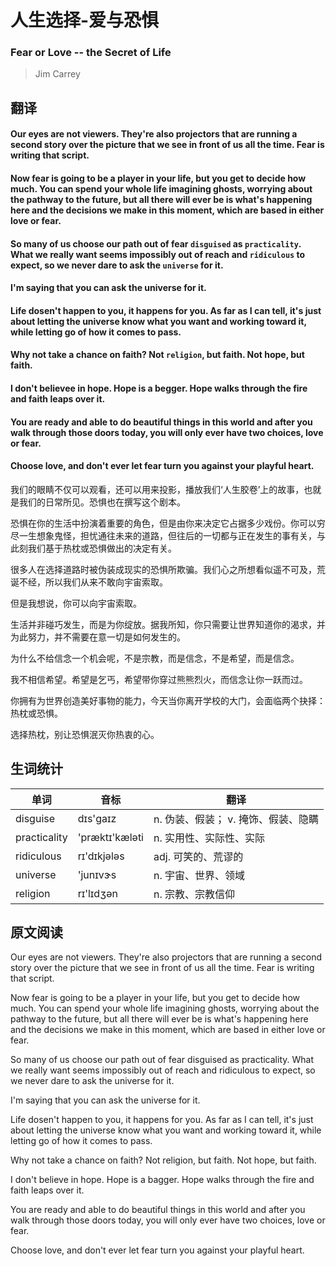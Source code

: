 # 人生选择-爱与恐惧
### Fear or Love -- the Secret of Life
>Jim Carrey

## 翻译
#### Our eyes are not viewers. They're also projectors that are running a second story over the picture that we see in front of us all the time. Fear is writing that script.

#### Now fear is going to be a player in your life, but you get to decide how much. You can spend your whole life imagining ghosts, worrying about the pathway to the future, but all there will ever be is what's happening here and the decisions we make in this moment, which are based in either love or fear.

#### So many of us choose our path out of fear `disguised` as `practicality`. What we really want seems impossibly out of reach and `ridiculous` to expect, so we never dare to ask the `universe` for it.

#### I'm saying that you can ask the universe for it.

#### Life dosen't happen to you, it happens for you. As far as I can tell, it's just about letting the universe know what you want and working toward it, while letting go of how it comes to pass.

#### Why not take a chance on faith? Not `religion`, but faith. Not hope, but faith.

#### I don't believee in hope. Hope is a begger. Hope walks through the fire and faith leaps over it.

#### You are ready and able to do beautiful things in this world and after you walk through those doors today, you will only ever have two choices, love or fear.

#### Choose love, and don't ever let fear turn you against your playful heart.


我们的眼睛不仅可以观看，还可以用来投影，播放我们‘人生胶卷’上的故事，也就是我们的日常所见。恐惧也在撰写这个剧本。

恐惧在你的生活中扮演着重要的角色，但是由你来决定它占据多少戏份。你可以穷尽一生想象鬼怪，担忧通往未来的道路，但往后的一切都与正在发生的事有关，与此刻我们基于热枕或恐惧做出的决定有关。

很多人在选择道路时被伪装成现实的恐惧所欺骗。我们心之所想看似遥不可及，荒诞不经，所以我们从来不敢向宇宙索取。

但是我想说，你可以向宇宙索取。

生活并非碰巧发生，而是为你绽放。据我所知，你只需要让世界知道你的渴求，并为此努力，并不需要在意一切是如何发生的。

为什么不给信念一个机会呢，不是宗教，而是信念，不是希望，而是信念。

我不相信希望。希望是乞丐，希望带你穿过熊熊烈火，而信念让你一跃而过。

你拥有为世界创造美好事物的能力，今天当你离开学校的大门，会面临两个抉择：热枕或恐惧。

选择热枕，别让恐惧泯灭你热衷的心。


## 生词统计
| 单词 | 音标 | 翻译 |
|-|-|-|
| disguise | dɪs'ɡaɪz | n. 伪装、假装； v. 掩饰、假装、隐瞒 |
| practicality | 'præktɪ'kæləti | n. 实用性、实际性、实际 |
| ridiculous | rɪ'dɪkjələs | adj. 可笑的、荒谬的 |
| universe | 'junɪvɝs | n. 宇宙、世界、领域 |
| religion | rɪ'lɪdʒən | n. 宗教、宗教信仰 |

## 原文阅读
Our eyes are not viewers. They're also projectors that are running a second story over the picture that we see in front of us all the time. Fear is writing that script.

Now fear is going to be a player in your life, but you get to decide how much. You can spend your whole life imagining ghosts, worrying about the pathway to the future, but all there will ever be is what's happening here and the decisions we make in this moment, which are based in either love or fear.

So many of us choose our path out of fear disguised as practicality. What we really want seems impossibly out of reach and ridiculous to expect, so we never dare to ask the universe for it.

I'm saying that you can ask the universe for it.

Life dosen't happen to you, it happens for you. As far as I can tell, it's just about letting the universe know what you want and working toward it, while letting go of how it comes to pass.

Why not take a chance on faith? Not religion, but faith. Not hope, but faith.

I don't believe in hope. Hope is a bagger. Hope walks through the fire and faith leaps over it.

You are ready and able to do beautiful things in this world and after you walk through those doors today, you will only ever have two choices, love or fear.

Choose love, and don't ever let fear turn you against your playful heart. 